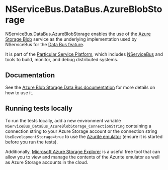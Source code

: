 # NServiceBus.DataBus.AzureBlobStorage

NServiceBus.DataBus.AzureBlobStorage enables the use of the [Azure Storage Blob](https://azure.microsoft.com/en-us/documentation/services/storage/) service as the underlying implementation used by NServiceBus for the [Data Bus feature](http://docs.particular.net/nservicebus/messaging/databus).

It is part of the [Particular Service Platform](https://particular.net/service-platform), which includes [NServiceBus](https://particular.net/nservicebus) and tools to build, monitor, and debug distributed systems.

## Documentation

See the [Azure Blob Storage Data Bus documentation](https://docs.particular.net/samples/databus/blob-storage-databus/) for more details on how to use it.

## Running tests locally

To run the tests locally, add a new environment variable `NServiceBus_DataBus_AzureBlobStorage_ConnectionString` containing a connection string to your Azure Storage account or the connection string `UseDevelopmentStorage=true` to use the [Azurite emulator](https://docs.microsoft.com/en-us/azure/storage/common/storage-use-azurite) (ensure it is started before you run the tests).

Additionally, [Microsoft Azure Storage Explorer](https://azure.microsoft.com/en-us/products/storage/storage-explorer) is a useful free tool that can allow you to view and manage the contents of the Azurite emulator as well as Azure Storage accounts in the cloud.
